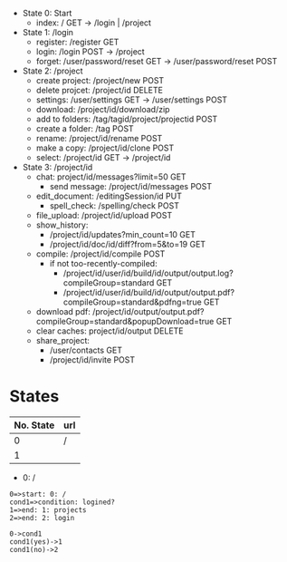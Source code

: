 * State 0: Start
  * index: / GET -> /login | /project
* State 1: /login 
  * register: /register GET
  * login: /login POST -> /project
  * forget: /user/password/reset GET -> /user/password/reset POST
* State 2: /project 
  * create project: /project/new POST
  * delete projcet: /project/id DELETE
  * settings: /user/settings GET -> /user/settings POST
  * download: /project/id/download/zip
  * add to folders: /tag/tagid/project/projectid POST
  * create a folder: /tag POST
  * rename: /project/id/rename POST
  * make a copy: /project/id/clone POST
  * select: /project/id GET -> /project/id
* State 3: /project/id
  * chat: project/id/messages?limit=50 GET
    * send message: /project/id/messages POST <INTERNAL ERROR>
  * edit_document: /editingSession/id PUT 
    * spell_check: /spelling/check POST <INTERNAL ERROR>
  * file_upload: /project/id/upload POST
  * show_history: 
    * /project/id/updates?min_count=10 GET
    * /project/id/doc/id/diff?from=5&to=19 GET <INTERNAL ERROR>
  * compile: /project/id/compile POST
    * if not too-recently-compiled:
      * /project/id/user/id/build/id/output/output.log?compileGroup=standard GET
      * /project/id/user/id/build/id/output/output.pdf?compileGroup=standard&pdfng=true GET
  * download pdf: /project/id/output/output.pdf?compileGroup=standard&popupDownload=true GET
  * clear caches: project/id/output DELETE <INTERNAL ERROR>
  * share_project:
    * /user/contacts GET 
    * /project/id/invite POST




















# States
No. State|url
--|--
0|/
1|

* 0: /
``` flow
0=>start: 0: /
cond1=>condition: logined?
1=>end: 1: projects
2=>end: 2: login

0->cond1
cond1(yes)->1
cond1(no)->2
```

